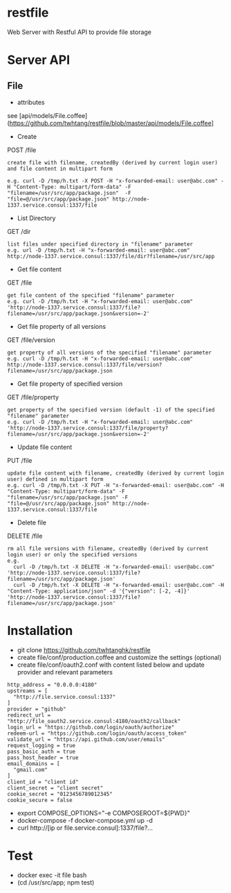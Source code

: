 restfile
========

Web Server with Restful API to provide file storage

Server API
==========

## File

* attributes

see [api/models/File.coffee](https://github.com/twhtang/restfile/blob/master/api/models/File.coffee]

* Create

POST /file
```
create file with filename, createdBy (derived by current login user) and file content in multipart form

e.g. curl -D /tmp/h.txt -X POST -H "x-forwarded-email: user@abc.com" -H "Content-Type: multipart/form-data" -F "filename=/usr/src/app/package.json"  -F "file=@/usr/src/app/package.json" http://node-1337.service.consul:1337/file
```

* List Directory

GET /dir
```
list files under specified directory in "filename" parameter
e.g. url -D /tmp/h.txt -H "x-forwarded-email: user@abc.com" http://node-1337.service.consul:1337/file/dir?filename=/usr/src/app
```

* Get file content

GET /file
```
get file content of the specified "filename" parameter
e.g. curl -D /tmp/h.txt -H "x-forwarded-email: user@abc.com" 'http://node-1337.service.consul:1337/file?filename=/usr/src/app/package.json&version=-2'
```

* Get file property of all versions

GET /file/version
```
get property of all versions of the specified "filename" parameter
e.g. curl -D /tmp/h.txt -H "x-forwarded-email: user@abc.com" http://node-1337.service.consul:1337/file/version?filename=/usr/src/app/package.json
```

* Get file property of specified version

GET /file/property
```
get property of the specified version (default -1) of the specified "filename" parameter
e.g. curl -D /tmp/h.txt -H "x-forwarded-email: user@abc.com" 'http://node-1337.service.consul:1337/file/property?filename=/usr/src/app/package.json&version=-2'

```

* Update file content

PUT /file
```
update file content with filename, createdBy (derived by current login user) defined in multipart form
e.g. curl -D /tmp/h.txt -X PUT -H "x-forwarded-email: user@abc.com" -H "Content-Type: multipart/form-data" -F "filename=/usr/src/app/package.json" -F "file=@/usr/src/app/package.json" http://node-1337.service.consul:1337/file

```

* Delete file

DELETE /file
```
rm all file versions with filename, createdBy (derived by current login user) or only the specified versions
e.g.
  curl -D /tmp/h.txt -X DELETE -H "x-forwarded-email: user@abc.com" 'http://node-1337.service.consul:1337/file?filename=/usr/src/app/package.json'
  curl -D /tmp/h.txt -X DELETE -H "x-forwarded-email: user@abc.com" -H "Content-Type: application/json" -d '{"version": [-2, -4]}' 'http://node-1337.service.consul:1337/file?filename=/usr/src/app/package.json'
```

Installation
============
* git clone https://github.com/twhtanghk/restfile
* create file/conf/production.coffee and customize the settings (optional)
* create file/conf/oauth2.conf with content listed below and update provider and relevant parameters
```
http_address = "0.0.0.0:4180"
upstreams = [
  "http://file.service.consul:1337"
]
provider = "github"
redirect_url = "http://file_oauth2.service.consul:4180/oauth2/callback"
login_url = "https://github.com/login/oauth/authorize"
redeem-url = "https://github.com/login/oauth/access_token"
validate_url = "https://api.github.com/user/emails"
request_logging = true
pass_basic_auth = true
pass_host_header = true
email_domains = [
  "gmail.com"
]
client_id = "client id"
client_secret = "client secret"
cookie_secret = "0123456789012345"
cookie_secure = false

```
* export COMPOSE_OPTIONS="-e COMPOSEROOT=${PWD}"
* docker-compose -f docker-compose.yml up -d
* curl http://[ip or file.service.consul]:1337/file?...  

Test
====
* docker exec -it file bash
* (cd /usr/src/app; npm test)
